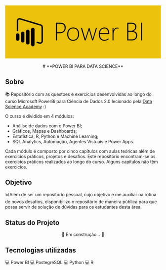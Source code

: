![alt text](https://github.com/CarineMS/git-powerbi/blob/master/PowerBI-e1557666264791.jpg)

<p align="center">
#  **POWER BI PARA DATA SCIENCE**
</p>

## **Sobre**
📚 Repositório com as questoes e exercícios desenvolvidas ao longo do curso Microsoft PowerBi para Ciência de Dados 2.0 lecionado pela [Data Science Academy](https://www.datascienceacademy.com.br) :)

O curso é dividido em 4 módulos:
 * Análise de dados com o Power BI;
 * Gráficos, Mapas e Dashboards;
 * Estatística, R, Python e Machine Learning;
 * SQL Analytics, Automação, Agentes Vistuais e Power Apps.

Cada módulo é composto por cinco capítulos com aulas teóricas além de exercícios práticos, projetos e desafios. Este repositório encontram-se os exercícios práticos realizados ao longo do curso. Alguns capítulos não têm exercícios.
 

## Objetivo
📊Além de ser um repositório pessoal, cujo objetivo é me auxiliar na rotina de novos desafios, disponibilizo o repositório de maneira pública para que possa servir de solução de dúvidas para os estudantes desta área.

## Status do Projeto
<center> 🚧 Em construção... 🚧</center>

## Tecnologias utilizadas
💻 Power BI 💻 PostegreSQL 💻 Python 💻 R
